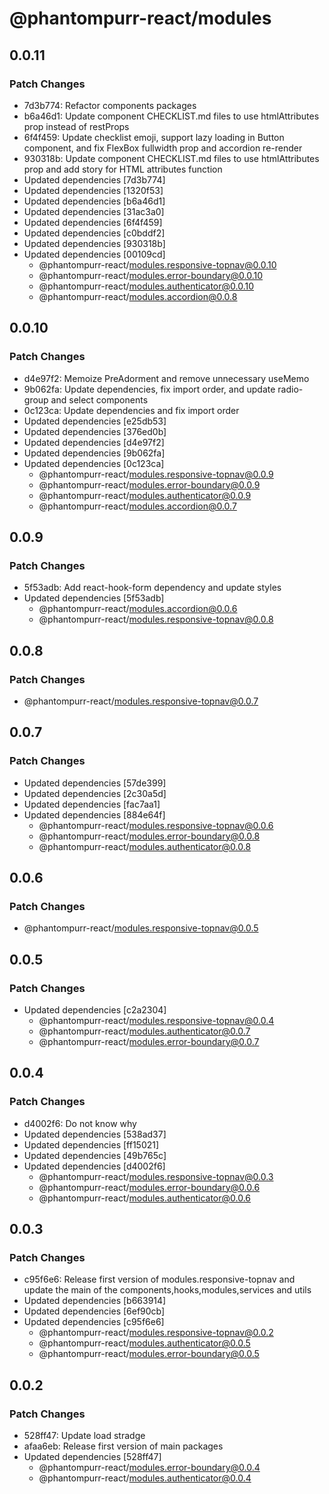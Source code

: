 # @phantompurr-react/modules

## 0.0.11

### Patch Changes

- 7d3b774: Refactor components packages
- b6a46d1: Update component CHECKLIST.md files to use htmlAttributes prop instead of restProps
- 6f4f459: Update checklist emoji, support lazy loading in Button component, and fix FlexBox fullwidth prop and accordion re-render
- 930318b: Update component CHECKLIST.md files to use htmlAttributes prop and add story for HTML attributes function
- Updated dependencies [7d3b774]
- Updated dependencies [1320f53]
- Updated dependencies [b6a46d1]
- Updated dependencies [31ac3a0]
- Updated dependencies [6f4f459]
- Updated dependencies [c0bddf2]
- Updated dependencies [930318b]
- Updated dependencies [00109cd]
  - @phantompurr-react/modules.responsive-topnav@0.0.10
  - @phantompurr-react/modules.error-boundary@0.0.10
  - @phantompurr-react/modules.authenticator@0.0.10
  - @phantompurr-react/modules.accordion@0.0.8

## 0.0.10

### Patch Changes

- d4e97f2: Memoize PreAdorment and remove unnecessary useMemo
- 9b062fa: Update dependencies, fix import order, and update radio-group and select components
- 0c123ca: Update dependencies and fix import order
- Updated dependencies [e25db53]
- Updated dependencies [376ed0b]
- Updated dependencies [d4e97f2]
- Updated dependencies [9b062fa]
- Updated dependencies [0c123ca]
  - @phantompurr-react/modules.responsive-topnav@0.0.9
  - @phantompurr-react/modules.error-boundary@0.0.9
  - @phantompurr-react/modules.authenticator@0.0.9
  - @phantompurr-react/modules.accordion@0.0.7

## 0.0.9

### Patch Changes

- 5f53adb: Add react-hook-form dependency and update styles
- Updated dependencies [5f53adb]
  - @phantompurr-react/modules.accordion@0.0.6
  - @phantompurr-react/modules.responsive-topnav@0.0.8

## 0.0.8

### Patch Changes

- @phantompurr-react/modules.responsive-topnav@0.0.7

## 0.0.7

### Patch Changes

- Updated dependencies [57de399]
- Updated dependencies [2c30a5d]
- Updated dependencies [fac7aa1]
- Updated dependencies [884e64f]
  - @phantompurr-react/modules.responsive-topnav@0.0.6
  - @phantompurr-react/modules.error-boundary@0.0.8
  - @phantompurr-react/modules.authenticator@0.0.8

## 0.0.6

### Patch Changes

- @phantompurr-react/modules.responsive-topnav@0.0.5

## 0.0.5

### Patch Changes

- Updated dependencies [c2a2304]
  - @phantompurr-react/modules.responsive-topnav@0.0.4
  - @phantompurr-react/modules.authenticator@0.0.7
  - @phantompurr-react/modules.error-boundary@0.0.7

## 0.0.4

### Patch Changes

- d4002f6: Do not know why
- Updated dependencies [538ad37]
- Updated dependencies [ff15021]
- Updated dependencies [49b765c]
- Updated dependencies [d4002f6]
  - @phantompurr-react/modules.responsive-topnav@0.0.3
  - @phantompurr-react/modules.error-boundary@0.0.6
  - @phantompurr-react/modules.authenticator@0.0.6

## 0.0.3

### Patch Changes

- c95f6e6: Release first version of modules.responsive-topnav and update the main of the components,hooks,modules,services and utils
- Updated dependencies [b663914]
- Updated dependencies [6ef90cb]
- Updated dependencies [c95f6e6]
  - @phantompurr-react/modules.responsive-topnav@0.0.2
  - @phantompurr-react/modules.authenticator@0.0.5
  - @phantompurr-react/modules.error-boundary@0.0.5

## 0.0.2

### Patch Changes

- 528ff47: Update load stradge
- afaa6eb: Release first version of main packages
- Updated dependencies [528ff47]
  - @phantompurr-react/modules.error-boundary@0.0.4
  - @phantompurr-react/modules.authenticator@0.0.4
